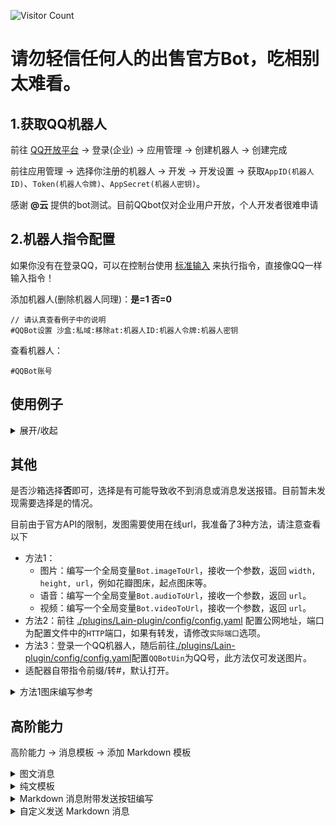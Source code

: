  ![Visitor Count](https://profile-counter.glitch.me/Zyy955-Lain-plugin/count.svg)

# 请勿轻信任何人的出售官方Bot，吃相别太难看。

## 1.获取QQ机器人

前往 [QQ开放平台](https://q.qq.com/) -> 登录(企业) -> 应用管理 -> 创建机器人 -> 创建完成

前往应用管理 -> 选择你注册的机器人 -> 开发 -> 开发设置 -> 获取`AppID(机器人ID)`、`Token(机器人令牌)`、`AppSecret(机器人密钥)`。

感谢 **@云** 提供的bot测试。目前QQbot仅对企业用户开放，个人开发者很难申请

## 2.机器人指令配置

如果你没有在登录QQ，可以在控制台使用 [标准输入](./stdin.md) 来执行指令，直接像QQ一样输入指令！

添加机器人(删除机器人同理)：**是=1 否=0**
```
// 请认真查看例子中的说明
#QQBot设置 沙盒:私域:移除at:机器人ID:机器人令牌:机器人密钥
```

查看机器人：
```
#QQBot账号
```

## 使用例子

<details><summary>展开/收起</summary>

是否沙盒：`否`

是否私域：`是`

AppID(机器人ID)：`123456789`

Token(机器人令牌)：`abcdefghijklmnopqrstuvwxyz123456`

AppSecret(机器人密钥)：`abcdefghijklmnopqrstuvwxyz`


- 3个指令，3选1
- `#QQBot设置`  => 同时接频道、群
- `#QQ群设置`   => 只连接群
- `QQ频道设置`  => 只连接频道

添加机器人：
```
#QQ群设置 0:1:123456789:abcdefghijklmnopqrstuvwxyz123456:abcdefghijklmnopqrstuvwxyz
```

删除机器人：
```
#QQ群设置 0:1:123456789:abcdefghijklmnopqrstuvwxyz123456:abcdefghijklmnopqrstuvwxyz
```

</details>

## 其他

是否沙箱选择**否**即可，选择是有可能导致收不到消息或消息发送报错。目前暂未发现需要选择是的情况。

目前由于官方API的限制，发图需要使用在线url，我准备了3种方法，请注意查看以下

- 方法1：
  - 图片：编写一个全局变量`Bot.imageToUrl`，接收一个参数，返回 `width, height, url`，例如花瓣图床，起点图床等。
  - 语音：编写一个全局变量`Bot.audioToUrl`，接收一个参数，返回 `url`。
  - 视频：编写一个全局变量`Bot.videoToUrl`，接收一个参数，返回 `url`。
- 方法2：前往 [./plugins/Lain-plugin/config/config.yaml](../config/config.yaml) 配置公网地址，端口为配置文件中的`HTTP`端口，如果有转发，请修改`实际端口`选项。
- 方法3：登录一个QQ机器人，随后前往[./plugins/Lain-plugin/config/config.yaml](../config/config.yaml)配置`QQBotUin`为QQ号，此方法仅可发送图片。
- 适配器自带指令前缀/转#，默认打开。


<details><summary>方法1图床编写参考</summary>

```javascript
// 编写后保存为js文件放到example文件夹
import fs from 'fs'
import fetch from 'node-fetch'

/** key获取地址：https://api.imgbb.com/ 登录后获取即可 */
const key = ''

/** 上传后是否自动删除，单位秒 */
const expiration = ''

/**
* ibb图床
* @param file 文件，支持file://,buffer,base64://
* @return url地址
*/
Bot.imageToUrl = async (file) => {
  let base64
  if (Buffer.isBuffer(file)) {
    base64 = file.toString('base64')
  } else if (file.startsWith('file://')) {
    base64 = fs.readFileSync(file.slice(7)).toString('base64')
  } else if (file.startsWith('base64://')) {
    base64 = file.slice(9)
  } else if (/^http(s)?:\/\//.test(file)) {
    let res = await fetch(file)
    if (!res.ok) {
      throw new Error(`请求错误！状态码: ${res.status}`)
    } else {
      base64 = Buffer.from(await res.arrayBuffer()).toString('base64')
    }
  } else {
    throw new Error('上传失败，未知格式的文件')
  }

  const url = 'https://api.imgbb.com/1/upload'
  const params = new URLSearchParams()
  params.append('key', key)
  params.append('image', base64)
  if (expiration) params.append('expiration', expiration)

  const res = await fetch(url, {
    method: 'post',
    body: params
  })

  if (res.ok) {
    const { data } = await res.json()
    const { width, height, url } = data
    return { width, height, url: 'https://i0.wp.com/' + url.replace(/^https:\/\//, '') }
  } else {
    throw new Error(`HTTP error: ${res.status}`)
  }
}

```
</details>

## 高阶能力

高阶能力 → 消息模板 → 添加 Markdown 模板

<details><summary>图文消息</summary>

模板名称：图文消息

使用场景：发送图文混排消息

请复制后去除源码前后的 ` 标记

Markdown 源码：

```
{{.text_start}}![{{.img_dec}}]({{.img_url}}){{.text_end}}
```

配置模板参数
| 模板参数   | 参数示例                                                          号位文字 |
| ---------- | -------------------------------------------------------------------------- |
| text_start | 开头文字                                                          号位文字 |
| img_dec    | 图片                                                              号位文字 |
| img_url    | https://qqminiapp.cdn-go.cn/open-platform/11d80dc9/img/robot.b167c62c.png  |
| text_end   | 结束文字                                                          号位文字 |

保存 → 提交审核 → 审核完成后，输入 `#QQBot设置MD 机器人ID:模板ID`


```
温馨提示：
支持自定义全局模板名称，打开配置文件自行配置，`./plugins/Lain-plugin/config/config/token.yaml`

配置后无需申请通用模板，经测试，只需要一个图文模板即可使用全局md。

随后执行`#QQ群设置MD 机器人ID:模板ID`。
```

</details>

<details><summary>纯文模板</summary>

模板名称：合并转发

使用场景：发送合并转发消息

请复制后去除源码前后的 ` 标记

### 我更推荐你用此模板，支持多图，Markdown语法。 

Markdown 源码：

```
{{.text_0}}{{.text_1}}{{.text_2}}{{.text_3}}{{.text_4}}{{.text_5}}{{.text_6}}{{.text_7}}{{.text_8}}{{.text_9}}
```

配置模板参数
| 模板参数 | 参数示例  |
| -------- | --------- |
| text_0   | 0号位文字 |
| text_1   | 1号位文字 |
| text_2   | 2号位文字 |
| text_3   | 3号位文字 |
| text_4   | 4号位文字 |
| text_5   | 5号位文字 |
| text_6   | 6号位文字 |
| text_7   | 7号位文字 |
| text_8   | 8号位文字 |
| text_9   | 9号位文字 |


保存 → 提交审核 → 审核完成

将`./plugins/Lain-plugin/plugins/纯文模板.js`复制到`./plugins/example`

对机器人输入 `#QQBot设置MD 机器人ID:模板ID`

随后输入 `#QQBotMD 机器人ID:4`

</details>

<details><summary>Markdown 消息附带发送按钮编写</summary>

按钮仓库：[lava081/button](https://gitee.com/lava081/button)

- 插件开发者请在插件包目录创建 `lain.support.js`，和锅巴一样。
- 个人用户可在 `plugins/Lain-plugin/plugins/button`文件夹创建 `js` 文件、文件夹，可创建多个。
- 复制以下内容到 `lain.support.js` 中，自行编写正则和执行方法即可。

```javascript
export default class Button {
  constructor () {
    this.plugin = {
      // 插件名称
      name: '按钮示例',
      // 描述
      dsc: '按钮示例',
      // 按钮优先级
      priority: 100,
      rule: [
        {
          /** 命令正则匹配 */
          reg: '^#?测试$',
          /** 执行方法 */
          fnc: 'test'
        },
      ]
    }
  }

  /** 执行方法 */
  test (e) {
    const button = []
  
    const list1 = [  // 方法1: 传入二维数组，适用于不定列数按钮
      [
        { label: '0.0' },  // 外显和内容相同的按钮
        { label: '0.1' , enter: true },  // 外显和内容相同的回车按钮
        { label: '0.2' , data: 'test1' },  // 外显和内容不同的按钮
        { label: '0.3' , callback: 'test2' },  // 外显和内容不同的回车按钮
      ],
      [  
        { label: '1.0' , link: 'https://im.qq.com/index/' },  // 跳转到链接的按钮

        /* style: 0 - 灰色线框, 1 - 蓝色线框 */
        { label: '1.1' , style: '0' },  // 灰色线框按钮

        /* type: 0 - http或小程序, 1 - 回调后台接口, 2 - 自动在输入框 @bot data */
        { label: '1.2' , type: '1' },  // 回调后台接口的按钮

        /* permission.type: 0 - 指定用户可操作(群, 需填写specify_user_ids), 1 - 仅管理者可操作, 2 - 所有人可操作, 3 - 指定身份组可操作(频道, 需填写specify_role_ids) */
        { label: '1.3' , permission: { type: '0' , specify_user_ids: [ e.user_openid ] } },  // 附带权限的按钮

        { label: '1.4' , data: 'test4' , style: '0' , type: '1' , permission: { type: '0' , specify_user_ids: [ e.user_openid ] } },
      ],
    ]
    button.push(...Bot.Button(list1))  // 调用Bot.Button制作按钮

    const list2 = [  // 方法2: 传入一维数组，适用于固定列数的按钮
      { label: '0' },
      { label: '1' },

      { label: '2' },
      { label: '3' },

      { label: '4' },
    ]
    button.push(...Bot.Button( list2 , 2 ))  // 调用Bot.Button制作按钮，第二个参数为固定列数

    return button  // 返回制作完成的按钮
  }
}

```

#### 基本参数

| 序号 | 键    | 注释                   |
| ---- | ----- | ---------------------- |
| 1    | text  | 文本内容               |
| 2    | style  | 按钮颜色               |
| 3    | data  | 自定义回复内容         |
| 4    | send  | 直接发送内容           |
| 5    | admin | 仅管理员可点           |
| 6    | list  | 仅指定用户可点         |
| 7    | role  | 仅指定用户可点 - 频道  |
| 8    | reply | 点击后自动添加引用回复 |
| 9    | link  | http跳转               |

```javascript
// text和link均可作为主键与其他任何键进行单个、多个组合
const list = [
  { text: '普通文本' },
  { text: '灰色按钮', style: 0 },
  { text: '显示的文字', data: '实际的文本' },
  { text: '直接发送文本', send: true },
  { text: '仅管理员可点', admin: true },
  { text: '仅列表用户可点', list: ['用户1', '用户2'] },
  { text: '引用回复', reply: true },
  { link: 'http连接' }
]

```

</details>

<details><summary>自定义发送 Markdown 消息</summary>



Markdown 源码:

```
![imagesize#618px #249px]({{.image}})
```

喵崽发送：

```javascript
const file = 'https://resource5-1255303497.cos.ap-guangzhou.myqcloud.com/abcmouse_word_watch/other/mkd_img.png'
const { width, height, url } = await Bot.imgProc(file)

return await this.reply({
    type: 'markdown', // 这里添加多一个类型，其他按照官方文档来。
    custom_template_id: '101993071_1658748972',
    params: [
      { key: 'imagesize', values: [`text #${width}px #${height}px`] },
      { key: 'image', values: [url] }
    ]
  })
```

参数按照[官方文档](https://bot.q.qq.com/wiki/develop/api-v2/server-inter/message/type/markdown.html#发送方式)发送即可，注意`type`，其他的自行参考文档。

</details>
